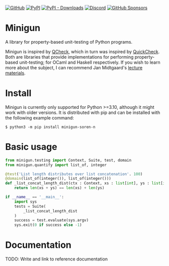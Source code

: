 [![GitHub](https://img.shields.io/github/license/soren-n/tickle)](https://github.com/soren-n/tickle/blob/main/LICENSE)
[![PyPI](https://img.shields.io/pypi/v/minigun-soren-n)](https://pypi.org/project/minigun-soren-n/)
[![PyPI - Downloads](https://img.shields.io/pypi/dm/minigun-soren-n)](https://pypi.org/project/minigun-soren-n/)
[![Discord](https://img.shields.io/discord/931473325543268373?label=discord)](https://discord.gg/bddF43Vk2q)
[![GitHub Sponsors](https://img.shields.io/github/sponsors/soren-n)](https://github.com/sponsors/soren-n)

# Minigun
A library for property-based unit-testing of Python programs.

Minigun is inspired by [QCheck](https://github.com/c-cube/qcheck), which in turn was inspired by [QuickCheck](https://github.com/nick8325/quickcheck). Both are libraries that provide implementations for performing property-based unit-testing; for OCaml and Haskell respectively. If you wish to learn more about the subject, I can recommend Jan Midtgaard's [lecture materials](https://janmidtgaard.dk/quickcheck/index.html).

# Install
Minigun is currently only supported for Python >=3.10, although it might work with older versions. It is distributed with pip and can be installed with the following example command:
```
$ python3 -m pip install minigun-soren-n
```

# Basic usage
```Python
from minigun.testing import Context, Suite, test, domain
from minigun.quantify import list_of, integer

@test('List length distributes over list concatenation'. 100)
@domain(list_of(integer()), list_of(integer()))
def _list_concat_length_dist(ctx : Context, xs : list[int], ys : list[int]):
    return len(xs + ys) == len(xs) + len(ys)

if __name__ == '__main__':
    import sys
    tests = Suite(
        _list_concat_length_dist
    )
    success = test.evaluate(sys.argv)
    sys.exit(0 if success else -1)
```

# Documentation
TODO: Write and link to reference documentation
